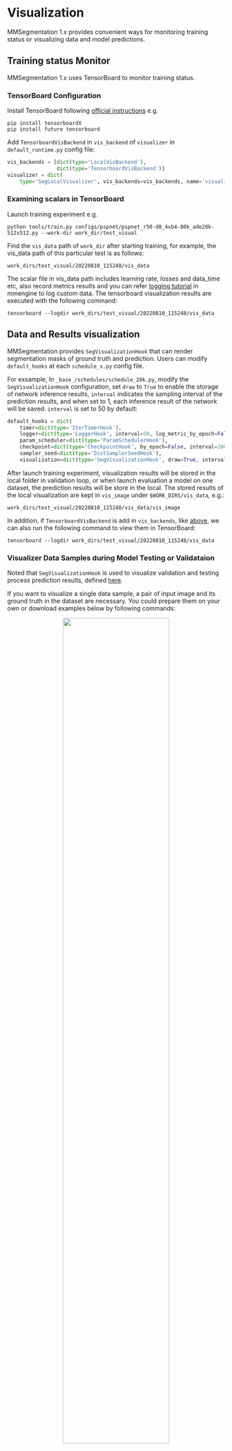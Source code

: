 # Visualization

MMSegmentation 1.x provides convenient ways for monitoring training status or visualizing data and model predictions.

## Training status Monitor

MMSegmentation 1.x uses TensorBoard to monitor training status.

### TensorBoard Configuration

Install TensorBoard following [official instructions](https://www.tensorflow.org/install) e.g.

```shell
pip install tensorboardX
pip install future tensorboard
```

Add `TensorboardVisBackend` in `vis_backend` of `visualizer` in `default_runtime.py` config file:

```python
vis_backends = [dict(type='LocalVisBackend'),
                dict(type='TensorboardVisBackend')]
visualizer = dict(
    type='SegLocalVisualizer', vis_backends=vis_backends, name='visualizer')
```

### Examining scalars in TensorBoard

Launch training experiment e.g.

```shell
python tools/train.py configs/pspnet/pspnet_r50-d8_4xb4-80k_ade20k-512x512.py --work-dir work_dir/test_visual
```

Find the `vis_data` path of `work_dir` after starting training, for example, the vis_data path of this particular test is as follows:

```shell
work_dirs/test_visual/20220810_115248/vis_data
```

The scalar file in vis_data path includes learning rate, losses and data_time etc, also record metrics results and you can refer [logging tutorial](https://mmengine.readthedocs.io/en/latest/advanced_tutorials/logging.html) in mmengine to log custom data. The tensorboard visualization results are executed with the following command:

```shell
tensorboard --logdir work_dirs/test_visual/20220810_115248/vis_data
```

## Data and Results visualization

MMSegmentation provides `SegVisualizationHook` that can render segmentation masks of ground truth and prediction. Users can modify `default_hooks` at each `schedule_x.py` config file.

For exsample, In `_base_/schedules/schedule_20k.py`, modify the `SegVisualizationHook` configuration, set `draw` to `True` to enable the storage of network inference results, `interval` indicates the sampling interval of the prediction results, and when set to 1, each inference result of the network will be saved. `interval` is set to 50 by default:

```python
default_hooks = dict(
    timer=dict(type='IterTimerHook'),
    logger=dict(type='LoggerHook', interval=50, log_metric_by_epoch=False),
    param_scheduler=dict(type='ParamSchedulerHook'),
    checkpoint=dict(type='CheckpointHook', by_epoch=False, interval=2000),
    sampler_seed=dict(type='DistSamplerSeedHook'),
    visualization=dict(type='SegVisualizationHook', draw=True, interval=1))

```

After launch training experiment, visualization results will be stored in the local folder in validation loop,
or when launch evaluation a model on one dataset, the prediction results will be store in the local.
The stored results of the local visualization are kept in `vis_image` under `$WORK_DIRS/vis_data`, e.g.:

```shell
work_dirs/test_visual/20220810_115248/vis_data/vis_image
```

In addition, if `TensorboardVisBackend` is add in `vis_backends`, like [above](#tensorboard-configuration),
we can also run the following command to view them in TensorBoard:

```shell
tensorboard --logdir work_dirs/test_visual/20220810_115248/vis_data
```

### Visualizer Data Samples during Model Testing or Validataion

Noted that `SegVisualizationHook` is used to visualize validation and testing process prediction results, defined [here](../../../mmseg/engine/hooks/visualization_hook.py).

If you want to visualize a single data sample, a pair of input image and its ground truth in the dataset are necessary.
You could prepare them on your own or download examples below by following commands:

<div align=center>
<img src="https://user-images.githubusercontent.com/24582831/189833109-eddad58f-f777-4fc0-b98a-6bd429143b06.png" width="70%"/>
</div>

```shell
wget https://user-images.githubusercontent.com/24582831/189833109-eddad58f-f777-4fc0-b98a-6bd429143b06.png --output-document aachen_000000_000019_leftImg8bit.png
wget https://user-images.githubusercontent.com/24582831/189833143-15f60f8a-4d1e-4cbb-a6e7-5e2233869fac.png --output-document aachen_000000_000019_gtFine_labelTrainIds.png
```

Then you can find their local path and use the scrips below to visualize:

```python
import mmcv
import os.path as osp
import torch
from mmengine.structures import PixelData

from mmseg.structures import SegDataSample
from mmseg.visualization import SegLocalVisualizer

out_file = 'out_file_cityscapes'
save_dir = './work_dirs'

image = mmcv.imread(
    osp.join(
        osp.dirname(__file__),
        './aachen_000000_000019_leftImg8bit.png'
    ),
    'color')
sem_seg = mmcv.imread(
    osp.join(
        osp.dirname(__file__),
        './aachen_000000_000019_gtFine_labelTrainIds.png'  # noqa
    ),
    'unchanged')
sem_seg = torch.from_numpy(sem_seg)
gt_sem_seg_data = dict(data=sem_seg)

# `PixelData` is data structure for pixel-level annotations or predictions defined in MMEngine.
gt_sem_seg = PixelData(**gt_sem_seg_data)


# `SegDataSample` is data structure interface between different components
# defined in MMSegmentation, it includes ground truth, prediction and
# predicted logits of semantic segmentation.
data_sample = SegDataSample()
data_sample.gt_sem_seg = gt_sem_seg

seg_local_visualizer = SegLocalVisualizer(
    vis_backends=[dict(type='LocalVisBackend')],
    save_dir=save_dir)

# The meta information of dataset usually includes `classes` for class names and
# `palette` for visualization color of each foreground.
# It is usually defined in corresponding class of dataset such as './mmseg/datasets/cityscapes.py'

seg_local_visualizer.dataset_meta = dict(
    classes=('road', 'sidewalk', 'building', 'wall', 'fence',
             'pole', 'traffic light', 'traffic sign',
             'vegetation', 'terrain', 'sky', 'person', 'rider',
             'car', 'truck', 'bus', 'train', 'motorcycle',
             'bicycle'),
    palette=[[128, 64, 128], [244, 35, 232], [70, 70, 70],
             [102, 102, 156], [190, 153, 153], [153, 153, 153],
             [250, 170, 30], [220, 220, 0], [107, 142, 35],
             [152, 251, 152], [70, 130, 180], [220, 20, 60],
             [255, 0, 0], [0, 0, 142], [0, 0, 70],
             [0, 60, 100], [0, 80, 100], [0, 0, 230],
             [119, 11, 32]])

# When `show=False`, the results would be saved in local directory folder.
seg_local_visualizer.add_datasample(out_file, image,
                                    data_sample, show=False)
```

Then the visualization result of image with its corresponding ground truth could be found in `./work_dirs/vis_data/vis_image/` whose name is `out_file_cityscapes_0.png`:

<div align=center>
<img src="https://user-images.githubusercontent.com/24582831/189835713-c0534054-4bfa-4b75-9254-0afbeb5ff02e.png" width="70%"/>
</div>

If you would like to know more visualization usage, you can refer to [visualization tutorial](https://mmengine.readthedocs.io/en/latest/advanced_tutorials/visualization.html) in MMEngine.
